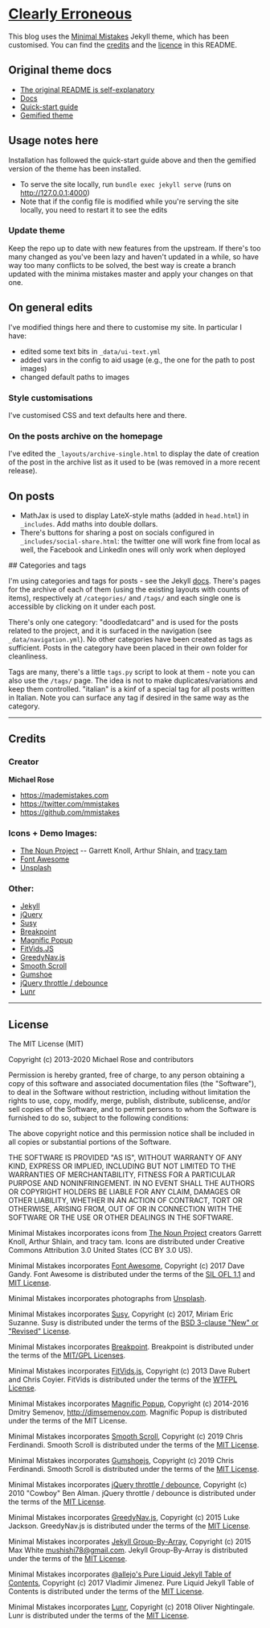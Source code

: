 # [Clearly Erroneous](https://martinapugliese.github.io)

This blog uses the [Minimal Mistakes](https://github.com/mmistakes/minimal-mistakes) Jekyll theme, which has been customised. You can find the [credits](#credits) and the [licence](#licence) in this README.

## Original theme docs

* [The original README is self-explanatory](https://github.com/mmistakes/minimal-mistakes)
* [Docs](https://mmistakes.github.io/minimal-mistakes/)
* [Quick-start guide](https://mmistakes.github.io/minimal-mistakes/docs/quick-start-guide/)
* [Gemified theme](https://mmistakes.github.io/minimal-mistakes/jekyll/gemified-theme-beta/)

## Usage notes here

Installation has followed the quick-start guide above and then the gemified version of the theme has been installed.

* To serve the site locally, run `bundle exec jekyll serve` (runs on http://127.0.0.1:4000)
* Note that if the config file is modified while you're serving the site locally, you need to restart it to see the edits

### Update theme

Keep the repo up to date with new features from the upstream. If there's too many changed as you've been lazy and haven't updated in a while, so have way too many conflicts to be solved, the best way is create a branch updated with the minima mistakes master and apply your changes on that one.


## On general edits

I've modified things here and there to customise my site. In particular I have:
* edited some text bits in `_data/ui-text.yml`
* added vars in the config to aid usage (e.g., the one for the path to post images)
* changed default paths to images

### Style customisations

I've customised CSS and text defaults here and there.

### On the posts archive on the homepage

I've edited the `_layouts/archive-single.html` to display the date of creation of the post in the archive list as it used to be (was removed in a more recent release).

## On posts

* MathJax is used to display LateX-style maths (added in `head.html`) in `_includes`. Add maths into double dollars.
* There's buttons for sharing a post on socials configured in `_includes/social-share.html`: the twitter one will work fine from local as well, the Facebook and LinkedIn ones will only work when deployed

## Categories and tags

I'm using categories and tags for posts - see the Jekyll [docs](https://jekyllrb.com/docs/posts/#categories-and-tags). There's pages for the archive of each of them (using the existing layouts with counts of items), respectively at `/categories/` and `/tags/` and each single one is accessible by clicking on it under each post.

There's only one category: "doodledatcard" and is used for the posts related to the project, and it is surfaced in the navigation (see `_data/navigation.yml`). No other categories have been created as tags as sufficient. Posts in the category have been placed in their own folder for cleanliness.

Tags are many, there's a little `tags.py` script to look at them - note you can also use the `/tags/` page. The idea is not to make duplicates/variations and keep them controlled. "italian" is a kinf of a special tag for all posts written in Italian. Note you can surface any tag if desired in the same way as the category.


---

## Credits

### Creator

**Michael Rose**

- <https://mademistakes.com>
- <https://twitter.com/mmistakes>
- <https://github.com/mmistakes>

### Icons + Demo Images:

- [The Noun Project](https://thenounproject.com) -- Garrett Knoll, Arthur Shlain, and [tracy tam](https://thenounproject.com/tracytam)
- [Font Awesome](http://fontawesome.io/)
- [Unsplash](https://unsplash.com/)

### Other:

- [Jekyll](http://jekyllrb.com/)
- [jQuery](http://jquery.com/)
- [Susy](http://susy.oddbird.net/)
- [Breakpoint](http://breakpoint-sass.com/)
- [Magnific Popup](http://dimsemenov.com/plugins/magnific-popup/)
- [FitVids.JS](http://fitvidsjs.com/)
- [GreedyNav.js](https://github.com/lukejacksonn/GreedyNav)
- [Smooth Scroll](https://github.com/cferdinandi/smooth-scroll)
- [Gumshoe](https://github.com/cferdinandi/gumshoe)
- [jQuery throttle / debounce](http://benalman.com/projects/jquery-throttle-debounce-plugin/)
- [Lunr](http://lunrjs.com)

---

## License

The MIT License (MIT)

Copyright (c) 2013-2020 Michael Rose and contributors

Permission is hereby granted, free of charge, to any person obtaining a copy
of this software and associated documentation files (the "Software"), to deal
in the Software without restriction, including without limitation the rights
to use, copy, modify, merge, publish, distribute, sublicense, and/or sell
copies of the Software, and to permit persons to whom the Software is
furnished to do so, subject to the following conditions:

The above copyright notice and this permission notice shall be included in all
copies or substantial portions of the Software.

THE SOFTWARE IS PROVIDED "AS IS", WITHOUT WARRANTY OF ANY KIND, EXPRESS OR
IMPLIED, INCLUDING BUT NOT LIMITED TO THE WARRANTIES OF MERCHANTABILITY,
FITNESS FOR A PARTICULAR PURPOSE AND NONINFRINGEMENT. IN NO EVENT SHALL THE
AUTHORS OR COPYRIGHT HOLDERS BE LIABLE FOR ANY CLAIM, DAMAGES OR OTHER
LIABILITY, WHETHER IN AN ACTION OF CONTRACT, TORT OR OTHERWISE, ARISING FROM,
OUT OF OR IN CONNECTION WITH THE SOFTWARE OR THE USE OR OTHER DEALINGS IN THE
SOFTWARE.

Minimal Mistakes incorporates icons from [The Noun Project](https://thenounproject.com/)
creators Garrett Knoll, Arthur Shlain, and tracy tam.
Icons are distributed under Creative Commons Attribution 3.0 United States (CC BY 3.0 US).

Minimal Mistakes incorporates [Font Awesome](http://fontawesome.io/),
Copyright (c) 2017 Dave Gandy.
Font Awesome is distributed under the terms of the [SIL OFL 1.1](http://scripts.sil.org/OFL)
and [MIT License](http://opensource.org/licenses/MIT).

Minimal Mistakes incorporates photographs from [Unsplash](https://unsplash.com).

Minimal Mistakes incorporates [Susy](http://susy.oddbird.net/),
Copyright (c) 2017, Miriam Eric Suzanne.
Susy is distributed under the terms of the [BSD 3-clause "New" or "Revised" License](https://opensource.org/licenses/BSD-3-Clause).

Minimal Mistakes incorporates [Breakpoint](http://breakpoint-sass.com/).
Breakpoint is distributed under the terms of the [MIT/GPL Licenses](http://opensource.org/licenses/MIT).

Minimal Mistakes incorporates [FitVids.js](https://github.com/davatron5000/FitVids.js/),
Copyright (c) 2013 Dave Rubert and Chris Coyier.
FitVids is distributed under the terms of the [WTFPL License](http://sam.zoy.org/wtfpl/).

Minimal Mistakes incorporates [Magnific Popup](http://dimsemenov.com/plugins/magnific-popup/),
Copyright (c) 2014-2016 Dmitry Semenov, http://dimsemenov.com.
Magnific Popup is distributed under the terms of the MIT License.

Minimal Mistakes incorporates [Smooth Scroll](http://github.com/cferdinandi/smooth-scroll),
Copyright (c) 2019 Chris Ferdinandi.
Smooth Scroll is distributed under the terms of the [MIT License](http://opensource.org/licenses/MIT).

Minimal Mistakes incorporates [Gumshoejs](http://github.com/cferdinandi/gumshoe),
Copyright (c) 2019 Chris Ferdinandi.
Smooth Scroll is distributed under the terms of the [MIT License](http://opensource.org/licenses/MIT).

Minimal Mistakes incorporates [jQuery throttle / debounce](http://benalman.com/projects/jquery-throttle-debounce-plugin/),
Copyright (c) 2010 "Cowboy" Ben Alman.
jQuery throttle / debounce is distributed under the terms of the [MIT License](http://opensource.org/licenses/MIT).

Minimal Mistakes incorporates [GreedyNav.js](https://github.com/lukejacksonn/GreedyNav),
Copyright (c) 2015 Luke Jackson.
GreedyNav.js is distributed under the terms of the [MIT License](http://opensource.org/licenses/MIT).

Minimal Mistakes incorporates [Jekyll Group-By-Array](https://github.com/mushishi78/jekyll-group-by-array),
Copyright (c) 2015 Max White <mushishi78@gmail.com>.
Jekyll Group-By-Array is distributed under the terms of the [MIT License](http://opensource.org/licenses/MIT).

Minimal Mistakes incorporates [@allejo's Pure Liquid Jekyll Table of Contents](https://allejo.io/blog/a-jekyll-toc-in-liquid-only/),
Copyright (c) 2017 Vladimir Jimenez.
Pure Liquid Jekyll Table of Contents is distributed under the terms of the [MIT License](http://opensource.org/licenses/MIT).

Minimal Mistakes incorporates [Lunr](http://lunrjs.com),
Copyright (c) 2018 Oliver Nightingale.
Lunr is distributed under the terms of the [MIT License](http://opensource.org/licenses/MIT).
